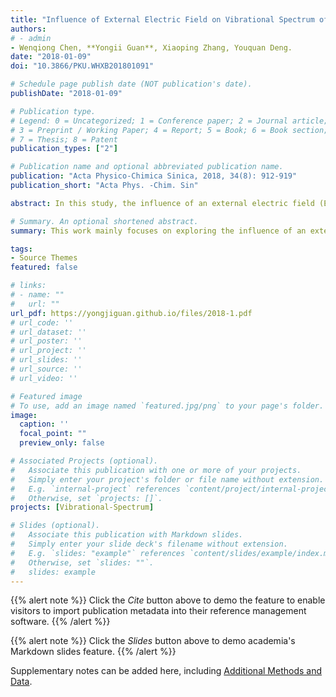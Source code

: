 ```yaml
---
title: "Influence of External Electric Field on Vibrational Spectrum of Imidazolium-Based Ionic Liquids Probed by Molecular Dynamics Simulation"
authors:
# - admin
- Wenqiong Chen, **Yongii Guan**, Xiaoping Zhang, Youquan Deng. 
date: "2018-01-09"
doi: "10.3866/PKU.WHXB201801091"

# Schedule page publish date (NOT publication's date).
publishDate: "2018-01-09"

# Publication type.
# Legend: 0 = Uncategorized; 1 = Conference paper; 2 = Journal article;
# 3 = Preprint / Working Paper; 4 = Report; 5 = Book; 6 = Book section;
# 7 = Thesis; 8 = Patent
publication_types: ["2"]

# Publication name and optional abbreviated publication name.
publication: "Acta Physico-Chimica Sinica, 2018, 34(8): 912-919"
publication_short: "Acta Phys. -Chim. Sin"

abstract: In this study, the influence of an external electric field (EEF) on the vibrational spectra of an imidazolium-based ionic liquid, 1-ethyl-3methylimidazolium hexfluorophosphate (EMIMPF<sub>6</sub>), in the wavenumber range from 0 to 4000 cm<sup>-1</sup> was probed by molecular dynamics (MD) simulation at 350 K. The results showed that the experimentally obtained spectrum could be reproduced by the calculated vibrational bands (VBs) in the wavenumber range from 400 to 4000 cm<sup>-1</sup> using MD simulation without any EEF. When the EEF applied increased from 0 to 9 V·nm<sup>-1</sup>, the VB intensities at 50.0 and 199.8 cm<sup>-1</sup> increased continuously and then tended to be saturated, while the VB intensities from 400 to 4000 cm<sup>-1</sup> decrease and eventually disappear. Moreover, the VB at 50.0 cm<sup>-1</sup> was red-shifted to ~16.7 cm<sup>-1</sup> and then increased to 33.3 cm<sup>-1</sup> as the EEF was increased from 0 to 2 and then to 3 V·nm<sup>-1</sup> and higher. The VB at 3396.6 cm<sup>-1</sup> was redshifted to ~16.7 cm<sup>-1</sup> and then increased to 33.3 cm<sup>-1</sup> as the EEF was increased from 0 to 3 and then to 4 V·nm<sup>-1</sup> and higher; however, the position of other VBs from 0 to 4000 cm<sup>-1</sup> remain almost unchanged. Based on further analysis of the simulation results and previously reported studies, for the VB at 50.0 cm<sup>-1</sup>, the increasing EEF enhances the polarity between cations and anions; thus, the difference in dipole moment between the cations and the anions increases, which continually increases the VB intensity until saturation is reached. For the VB at 199.8 cm<sup>-1</sup>, the increasing EEF intensifies the twisting of the ethyl chain, which enhances the VB intensity until saturation. For the other VBs from 400 to 4000 cm<sup>-1</sup>, the increasing EEF makes the orientation of the cations and anions in EMIMPF<sub>6</sub> more consistent; thus, it can be conjectured that such consistent orientation may weaken the VB intensities and can even make them disappear. The redshift of VB at 50.0 cm<sup>-1</sup> may occur because the EEF breaks the distribution of the electrostatic field inside EMIMPF<sub>6</sub> and then weakens the interactions between cations and anions. The redshift of VB at 3396.6 cm<sup>-1</sup> may be attributed to the EEF weakening the stretching vibration of the hydrogen bonds formed between the N atoms and the acidic hydrogen atoms on the cationic imidazolium rings. The EEF does not change the positions of the other VBs because the inherent stretching, bending, and rocking vibration of functional groups are not affected by the EEF.

# Summary. An optional shortened abstract.
summary: This work mainly focuses on exploring the influence of an external electric field (EEF) on the vibrational spectra of an imidazolium-based ionic liquid, 1-ethyl-3methylimidazolium hexfluorophosphate (EMIMPF<sub>6</sub>), in the wavenumber range from 0 to 4000 cm<sup>-1</sup> was probed by molecular dynamics (MD) simulation at 350 K. (**Times cited = 12**)

tags:
- Source Themes
featured: false

# links:
# - name: ""
#   url: ""
url_pdf: https://yongjiguan.github.io/files/2018-1.pdf
# url_code: ''
# url_dataset: ''
# url_poster: ''
# url_project: ''
# url_slides: ''
# url_source: ''
# url_video: ''

# Featured image
# To use, add an image named `featured.jpg/png` to your page's folder. 
image:
  caption: ''
  focal_point: ""
  preview_only: false

# Associated Projects (optional).
#   Associate this publication with one or more of your projects.
#   Simply enter your project's folder or file name without extension.
#   E.g. `internal-project` references `content/project/internal-project/index.md`.
#   Otherwise, set `projects: []`.
projects: [Vibrational-Spectrum]

# Slides (optional).
#   Associate this publication with Markdown slides.
#   Simply enter your slide deck's filename without extension.
#   E.g. `slides: "example"` references `content/slides/example/index.md`.
#   Otherwise, set `slides: ""`.
#   slides: example
---
```


{{% alert note %}}
Click the *Cite* button above to demo the feature to enable visitors to import publication metadata into their reference management software.
{{% /alert %}}

{{% alert note %}}
Click the *Slides* button above to demo academia's Markdown slides feature.
{{% /alert %}}

Supplementary notes can be added here, including [Additional Methods and Data](http://www.whxb.pku.edu.cn/CN/10.3866/PKU.WHXB201801091).
